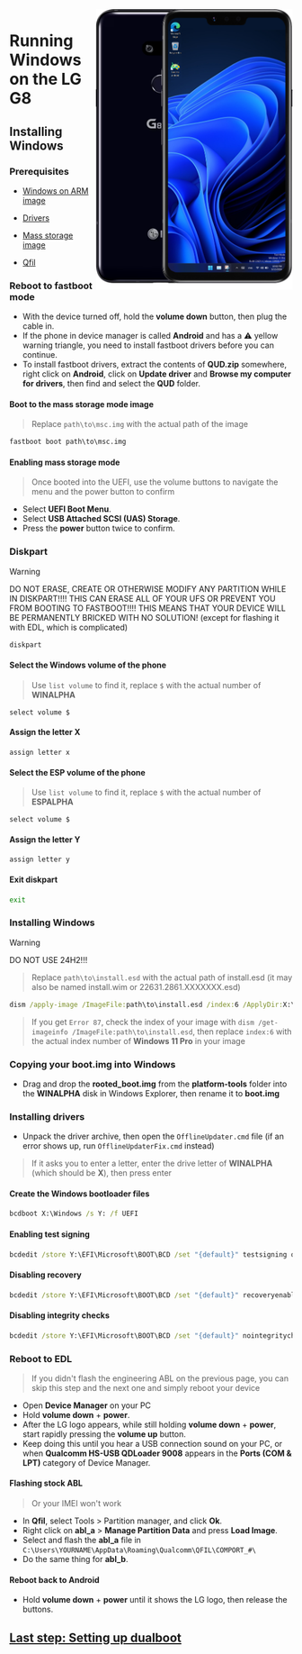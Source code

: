 <img align="right" src="https://github.com/n00b69/woa-alphaplus/blob/main/alphaplus.png" width="350" alt="Windows 11 running on alphaplus">

# Running Windows on the LG G8

## Installing Windows

### Prerequisites
- [Windows on ARM image](https://arkt-7.github.io/woawin/)
  
- [Drivers](https://github.com/n00b69/woa-alphaplus/releases/tag/Drivers)

- [Mass storage image](https://github.com/n00b69/woa-alphaplus/releases/download/Files/msc.img)

- [Qfil](https://github.com/n00b69/woa-alphaplus/releases/tag/Qfil)

### Reboot to fastboot mode
- With the device turned off, hold the **volume down** button, then plug the cable in.
- If the phone in device manager is called **Android** and has a ⚠️ yellow warning triangle, you need to install fastboot drivers before you can continue.
- To install fastboot drivers, extract the contents of **QUD.zip** somewhere, right click on **Android**, click on **Update driver** and **Browse my computer for drivers**, then find and select the **QUD** folder.

#### Boot to the mass storage mode image
> Replace `path\to\msc.img` with the actual path of the image
```cmd
fastboot boot path\to\msc.img
```

#### Enabling mass storage mode
> Once booted into the UEFI, use the volume buttons to navigate the menu and the power button to confirm
- Select **UEFI Boot Menu**.
- Select **USB Attached SCSI (UAS) Storage**.
- Press the **power** button twice to confirm.

### Diskpart
> [!WARNING]
> DO NOT ERASE, CREATE OR OTHERWISE MODIFY ANY PARTITION WHILE IN DISKPART!!!! THIS CAN ERASE ALL OF YOUR UFS OR PREVENT YOU FROM BOOTING TO FASTBOOT!!!! THIS MEANS THAT YOUR DEVICE WILL BE PERMANENTLY BRICKED WITH NO SOLUTION! (except for flashing it with EDL, which is complicated)
```cmd
diskpart
```

#### Select the Windows volume of the phone
> Use `list volume` to find it, replace `$` with the actual number of **WINALPHA**
```diskpart
select volume $
```

#### Assign the letter X
```diskpart
assign letter x
```

#### Select the ESP volume of the phone
> Use `list volume` to find it, replace `$` with the actual number of **ESPALPHA**
```diskpart
select volume $
```

#### Assign the letter Y
```diskpart
assign letter y
```

#### Exit diskpart
```cmd
exit
```

### Installing Windows
> [!Warning]
> DO NOT USE 24H2!!!

> Replace `path\to\install.esd` with the actual path of install.esd (it may also be named install.wim or 22631.2861.XXXXXXX.esd)

```cmd
dism /apply-image /ImageFile:path\to\install.esd /index:6 /ApplyDir:X:\
```

> If you get `Error 87`, check the index of your image with `dism /get-imageinfo /ImageFile:path\to\install.esd`, then replace `index:6` with the actual index number of **Windows 11 Pro** in your image

### Copying your boot.img into Windows
- Drag and drop the **rooted_boot.img** from the **platform-tools** folder into the **WINALPHA** disk in Windows Explorer, then rename it to **boot.img**

### Installing drivers
- Unpack the driver archive, then open the `OfflineUpdater.cmd` file (if an error shows up, run `OfflineUpdaterFix.cmd` instead)

> If it asks you to enter a letter, enter the drive letter of **WINALPHA** (which should be **X**), then press enter
  
#### Create the Windows bootloader files
```cmd
bcdboot X:\Windows /s Y: /f UEFI
```

#### Enabling test signing
```cmd
bcdedit /store Y:\EFI\Microsoft\BOOT\BCD /set "{default}" testsigning on
```

#### Disabling recovery
```cmd
bcdedit /store Y:\EFI\Microsoft\BOOT\BCD /set "{default}" recoveryenabled no
```

#### Disabling integrity checks
```cmd
bcdedit /store Y:\EFI\Microsoft\BOOT\BCD /set "{default}" nointegritychecks on
```

### Reboot to EDL
> If you didn't flash the engineering ABL on the previous page, you can skip this step and the next one and simply reboot your device
- Open **Device Manager** on your PC
- Hold **volume down** + **power**.
- After the LG logo appears, while still holding **volume down** + **power**, start rapidly pressing the **volume up** button.
- Keep doing this until you hear a USB connection sound on your PC, or when **Qualcomm HS-USB QDLoader 9008** appears in the **Ports (COM & LPT)** category of Device Manager.

#### Flashing stock ABL
> Or your IMEI won't work
- In **Qfil**, select Tools > Partition manager, and click **Ok**.
- Right click on **abl_a** > **Manage Partition Data** and press **Load Image**.
- Select and flash the **abl_a** file in `C:\Users\YOURNAME\AppData\Roaming\Qualcomm\QFIL\COMPORT_#\`
- Do the same thing for **abl_b**.

#### Reboot back to Android
- Hold **volume down** + **power** until it shows the LG logo, then release the buttons.

## [Last step: Setting up dualboot](4-dualboot.md)

















